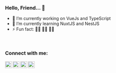 ### Hello, Friend... 👋

- 🔭 I’m currently working on VueJs and TypeScript
- 🌱 I’m currently learning NuxtJS and NestJS
- ⚡ Fun fact: 👨‍💻 👨‍💻 👨‍💻

<br/>


### Connect with me:

[<img align="left" width="22px" src="https://static-exp3.licdn.com/sc/h/al2o9zrvru7aqj8e1x2rzsrca" />](https://www.linkedin.com/in/sujith-d/)
[<img align="left" width="22px" src="https://www.instagram.com/static/images/ico/favicon-192.png/68d99ba29cc8.png" />](https://www.instagram.com/thealoneprogrammer/)
[<img align="left" width="22px" src="https://static.xx.fbcdn.net/rsrc.php/yD/r/d4ZIVX-5C-b.ico" />](https://www.facebook.com/sujith.kulal.31)
[<img align="left" width="22px" src="https://ssl.gstatic.com/ui/v1/icons/mail/rfr/gmail.ico" />](https://mail.google.com/mail/u/0/?view=cm&fs=1&to=thealoneprogrammer@gmail.com&tf=1)
